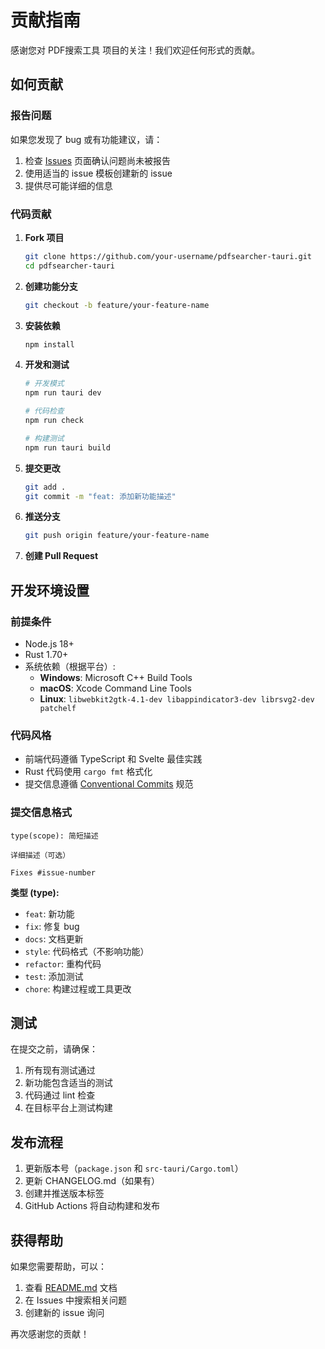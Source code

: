 # 贡献指南

感谢您对 PDF搜索工具 项目的关注！我们欢迎任何形式的贡献。

## 如何贡献

### 报告问题

如果您发现了 bug 或有功能建议，请：

1. 检查 [Issues](https://github.com/your-username/pdfsearcher-tauri/issues) 页面确认问题尚未被报告
2. 使用适当的 issue 模板创建新的 issue
3. 提供尽可能详细的信息

### 代码贡献

1. **Fork 项目**
   ```bash
   git clone https://github.com/your-username/pdfsearcher-tauri.git
   cd pdfsearcher-tauri
   ```

2. **创建功能分支**
   ```bash
   git checkout -b feature/your-feature-name
   ```

3. **安装依赖**
   ```bash
   npm install
   ```

4. **开发和测试**
   ```bash
   # 开发模式
   npm run tauri dev
   
   # 代码检查
   npm run check
   
   # 构建测试
   npm run tauri build
   ```

5. **提交更改**
   ```bash
   git add .
   git commit -m "feat: 添加新功能描述"
   ```

6. **推送分支**
   ```bash
   git push origin feature/your-feature-name
   ```

7. **创建 Pull Request**

## 开发环境设置

### 前提条件

- Node.js 18+
- Rust 1.70+
- 系统依赖（根据平台）:
  - **Windows**: Microsoft C++ Build Tools
  - **macOS**: Xcode Command Line Tools
  - **Linux**: `libwebkit2gtk-4.1-dev libappindicator3-dev librsvg2-dev patchelf`

### 代码风格

- 前端代码遵循 TypeScript 和 Svelte 最佳实践
- Rust 代码使用 `cargo fmt` 格式化
- 提交信息遵循 [Conventional Commits](https://www.conventionalcommits.org/) 规范

### 提交信息格式

```
type(scope): 简短描述

详细描述（可选）

Fixes #issue-number
```

**类型 (type):**
- `feat`: 新功能
- `fix`: 修复 bug
- `docs`: 文档更新
- `style`: 代码格式（不影响功能）
- `refactor`: 重构代码
- `test`: 添加测试
- `chore`: 构建过程或工具更改

## 测试

在提交之前，请确保：

1. 所有现有测试通过
2. 新功能包含适当的测试
3. 代码通过 lint 检查
4. 在目标平台上测试构建

## 发布流程

1. 更新版本号（`package.json` 和 `src-tauri/Cargo.toml`）
2. 更新 CHANGELOG.md（如果有）
3. 创建并推送版本标签
4. GitHub Actions 将自动构建和发布

## 获得帮助

如果您需要帮助，可以：

1. 查看 [README.md](README.md) 文档
2. 在 Issues 中搜索相关问题
3. 创建新的 issue 询问

再次感谢您的贡献！
